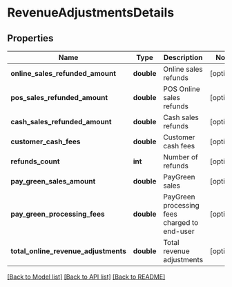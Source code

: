 # RevenueAdjustmentsDetails

## Properties
Name | Type | Description | Notes
------------ | ------------- | ------------- | -------------
**online_sales_refunded_amount** | **double** | Online sales refunds | [optional] 
**pos_sales_refunded_amount** | **double** | POS Online sales refunds | [optional] 
**cash_sales_refunded_amount** | **double** | Cash sales refunds | [optional] 
**customer_cash_fees** | **double** | Customer cash fees | [optional] 
**refunds_count** | **int** | Number of refunds | [optional] 
**pay_green_sales_amount** | **double** | PayGreen sales | [optional] 
**pay_green_processing_fees** | **double** | PayGreen processing fees charged to end-user | [optional] 
**total_online_revenue_adjustments** | **double** | Total revenue adjustments | [optional] 

[[Back to Model list]](../README.md#documentation-for-models) [[Back to API list]](../README.md#documentation-for-api-endpoints) [[Back to README]](../README.md)


